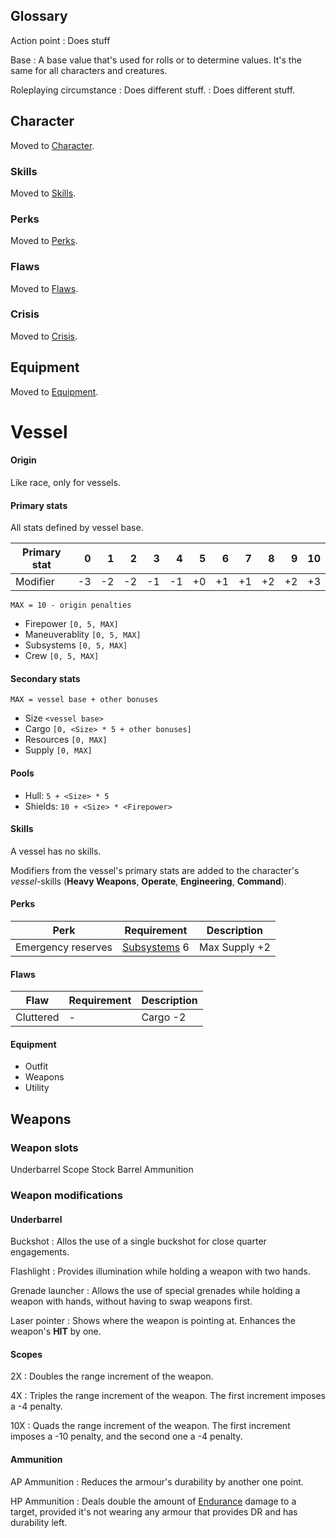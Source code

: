 ## Glossary

Action point
:   Does stuff

Base
:   A base value that's used for rolls or to determine values. It's the same for
all characters and creatures.

Roleplaying circumstance
:   Does different stuff.
:   Does different stuff.



## Character

Moved to [Character](/character).

### Skills

Moved to [Skills](/skills).

### Perks

Moved to [Perks](/perks).

### Flaws

Moved to [Flaws](/flaws).

### Crisis

Moved to [Crisis](/crisis).

## Equipment

Moved to [Equipment](/Equipment).

# Vessel

#### Origin

Like race, only for vessels.

<div class="col-layout-start"></div>

#### Primary stats

All stats defined by vessel base.

| Primary stat |    0 |    1 |    2 |    3 |    4 |    5 |    6 |    7 |    8 |    9 |   10 |
|--------------|-----:|-----:|-----:|-----:|-----:|-----:|-----:|-----:|-----:|-----:|-----:|
| Modifier     |   -3 |   -2 |   -2 |   -1 |   -1 |   +0 |   +1 |   +1 |   +2 |   +2 |   +3 |

`MAX = 10 - origin penalties`

* Firepower `[0, 5, MAX]`
* Maneuverablity `[0, 5, MAX]`
* Subsystems `[0, 5, MAX]`
* Crew `[0, 5, MAX]`

<div class="col-layout-end"></div>

<div class="col-layout-start"></div>

#### Secondary stats

`MAX = vessel base + other bonuses`

* Size `<vessel base>`
* Cargo `[0, <Size> * 5 + other bonuses]`
* Resources `[0, MAX]`
* Supply `[0, MAX]`

#### Pools

* Hull: `5 + <Size> * 5`
* Shields: `10 + <Size> * <Firepower>`

<div class="col-layout-end clearfix"></div>

#### Skills

A vessel has no skills.

Modifiers from the vessel's primary stats are added to the character's
*vessel*-skills (**Heavy Weapons**, **Operate**, **Engineering**,
**Command**).

#### Perks

| Perk               | Requirement                 | Description   |
|--------------------|-----------------------------|---------------|
| Emergency reserves | [Subsystems](#subsystems) 6 | Max Supply +2 |

#### Flaws

| Flaw      | Requirement | Description |
|-----------|-------------|-------------|
| Cluttered | -           | Cargo -2    |

#### Equipment

* Outfit
* Weapons
* Utility

## Weapons

### Weapon slots

Underbarrel
Scope
Stock
Barrel
Ammunition

### Weapon modifications

#### Underbarrel

Buckshot
:   Allos the use of a single buckshot for close quarter engagements.

Flashlight
:   Provides illumination while holding a weapon with two hands.

Grenade launcher
:   Allows the use of special grenades while holding a weapon with hands,
without having to swap weapons first.

Laser pointer
:   Shows where the weapon is pointing at. Enhances the weapon's **HIT** by one.

#### Scopes

2X
:   Doubles the range increment of the weapon.

4X
:   Triples the range increment of the weapon. The first increment imposes a -4
penalty.

10X
:   Quads the range increment of the weapon. The first increment imposes a -10
penalty, and the second one a -4 penalty.

#### Ammunition

AP Ammunition
:   Reduces the armour's durability by another one point.

HP Ammunition
:   Deals double the amount of [Endurance](/character#endurance) damage to a
target, provided it's not wearing any armour that provides DR and has durability
left.

